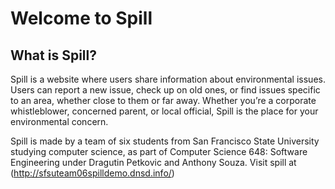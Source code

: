
# Welcome to Spill

## What is Spill?


Spill is a website where users share information about environmental issues. Users
can report a new issue, check up on old ones, or find issues specific to an area, whether close to them or far
away. Whether you’re a corporate whistleblower, concerned parent, or local official, Spill is the place for your
environmental concern.


Spill is made by a team of six students from San Francisco State University studying computer science, as part
of Computer Science 648: Software Engineering under Dragutin Petkovic and Anthony Souza. Visit spill at  
(http://sfsuteam06spilldemo.dnsd.info/)

